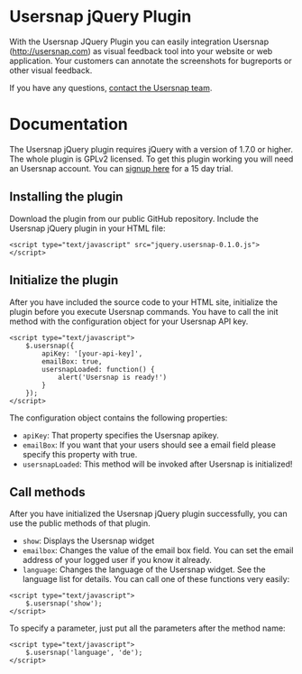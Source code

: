 Usersnap jQuery Plugin
======================
With the Usersnap JQuery Plugin you can easily integration Usersnap (http://usersnap.com) as visual feedback tool into your website or web application. Your customers can annotate the screenshots for bugreports or other visual feedback.

If you have any questions, [contact the Usersnap team](https://usersnap.com/contact).

Documentation
=============

The Usersnap jQuery plugin requires jQuery with a version of 1.7.0 or higher. The whole plugin is GPLv2 licensed. To get this plugin working you will need an Usersnap account. You can [signup here](https://usersnap.com/signup) for a 15 day trial.


Installing the plugin
---------------------
Download the plugin from our public GitHub repository. Include the Usersnap jQuery plugin in your HTML file:

```
<script type="text/javascript" src="jquery.usersnap-0.1.0.js"></script>
```

Initialize the plugin
---------------------
After you have included the source code to your HTML site, initialize the plugin before you execute Usersnap commands. You have to call the init method with the configuration object for your Usersnap API key.

```
<script type="text/javascript">
    $.usersnap({
        apiKey: '[your-api-key]',
        emailBox: true,
        usersnapLoaded: function() {
            alert('Usersnap is ready!')
        }
    });
</script>
```
The configuration object contains the following properties:

  * ```apiKey```: That property specifies the Usersnap apikey.
  * ```emailBox```: If you want that your users should see a email field please specify this property with true.
  * ```usersnapLoaded```: This method will be invoked after Usersnap is initialized!

Call methods
------------
After you have initialized the Usersnap jQuery plugin successfully, you can use the public methods of that plugin.

  * ```show```: Displays the Usersnap widget
  * ```emailbox```: Changes the value of the email box field. You can set the email address of your logged user if you know it already.
  * ```language```: Changes the language of the Usersnap widget. See the language list for details.
You can call one of these functions very easily:

```
<script type="text/javascript">
    $.usersnap('show');
</script>
```
To specify a parameter, just put all the parameters after the method name:
```
<script type="text/javascript">
    $.usersnap('language', 'de');
</script>
```


